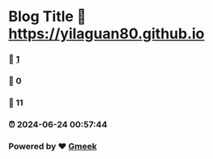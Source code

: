 # Blog Title :link: https://yilaguan80.github.io 
### :page_facing_up: [1](https://yilaguan80.github.io/tag.html) 
### :speech_balloon: 0 
### :hibiscus: 11 
### :alarm_clock: 2024-06-24 00:57:44 
### Powered by :heart: [Gmeek](https://github.com/Meekdai/Gmeek)
